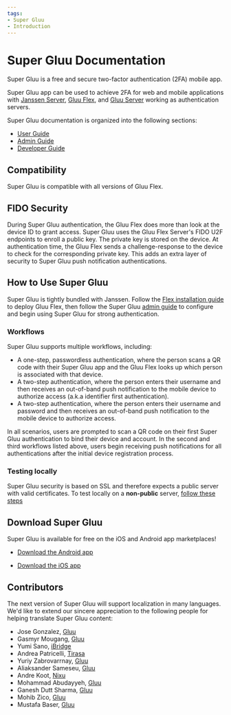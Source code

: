 ```yaml
---
tags:
- Super Gluu
- Introduction
---
```


# Super Gluu Documentation

Super Gluu is a free and secure two-factor authentication (2FA) mobile app.

Super Gluu app can be used to achieve 2FA for web and mobile applications
with [Janssen Server](https://docs.jans.io/), [Gluu Flex](https://docs.gluu.org/), and
[Gluu Server](https://gluu.org/docs/) working as authentication servers.

Super Gluu documentation is organized into the following sections:

- [User Guide](./user-guide/index.md)
- [Admin Guide](./admin-guide/index.md)
- [Developer Guide](./developer-guide/index.md)

## Compatibility

Super Gluu is compatible with all versions of Gluu Flex.

## FIDO Security
During Super Gluu authentication, the Gluu Flex does more than look at the device ID to grant access. Super Gluu uses
the Gluu Flex Server's FIDO U2F endpoints to enroll a public key. The private key is stored on the device. At
authentication time, the Gluu Flex sends a challenge-response to the device to check for the corresponding private key.
This adds an extra layer of security to Super Gluu push notification authentications.

## How to Use Super Gluu
Super Gluu is tightly bundled with Janssen.
Follow the [Flex installation guide](./../install/helm-install/README.md) to
deploy Gluu Flex, then follow the Super Gluu [admin guide](./admin-guide/index.md) to configure and begin using
Super Gluu for strong authentication.

### Workflows
Super Gluu supports multiple workflows, including:
- A one-step, passwordless authentication, where the person scans a QR code with their Super Gluu app and the Gluu Flex
  looks up which person is associated with that device.
- A two-step authentication, where the person enters their username and then receives an out-of-band push notification
  to the mobile device to authorize access (a.k.a identifier first authentication).
- A two-step authentication, where the person enters their username and password and then receives an out-of-band push
  notification to the mobile device to authorize access.

In all scenarios, users are prompted to scan a QR code on their first Super Gluu authentication to bind their device
and account. In the second and third workflows listed above, users begin receiving push notifications for all
authentications after the initial device registration process.

### Testing locally

Super Gluu security is based on SSL and therefore expects a public server with valid certificates.
To test locally on a **non-public** server, [follow these steps](./developer-guide/index.md#testing-locally-)

## Download Super Gluu
Super Gluu is available for free on the iOS and Android app marketplaces!

- [Download the Android app](https://play.google.com/store/apps/details?id=gluu.org.super.gluu)

- [Download the iOS app](https://itunes.apple.com/us/app/super-gluu/id1093479646?ls=1&mt=8)

## Contributors

The next version of Super Gluu will support localization in many languages. We'd like to extend our sincere
appreciation to the following people for helping translate Super Gluu content:

- Jose Gonzalez, [Gluu](https://gluu.org)
- Gasmyr Mougang, [Gluu](https://gluu.org)
- Yumi Sano, [iBridge](https://ibrdg.co.jp/)
- Andrea Patricelli, [Tirasa](https://www.tirasa.net/)
- Yuriy Zabrovarrnay, [Gluu](https://gluu.org)
- Aliaksander Sameseu, [Gluu](https://gluu.org)
- Andre Koot, [Nixu](https://nixu.com)
- Mohammad Abudayyeh, [Gluu](https://gluu.org)
- Ganesh Dutt Sharma, [Gluu](https://gluu.org)
- Mohib Zico, [Gluu](https://gluu.org)
- Mustafa Baser, [Gluu](https://gluu.org)

